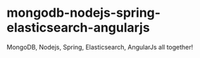 mongodb-nodejs-spring-elasticsearch-angularjs
=============================================

MongoDB, Nodejs, Spring, Elasticsearch, AngularJs all together!
